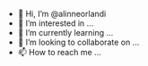 - 👋 Hi, I’m @alinneorlandi
- 👀 I’m interested in ...
- 🌱 I’m currently learning ...
- 💞️ I’m looking to collaborate on ...
- 📫 How to reach me ...

<!---
alinneorlandi/alinneorlandi is a ✨ special ✨ repository because its `README.md` (this file) appears on your GitHub profile.
You can click the Preview link to take a look at your changes.
--->
